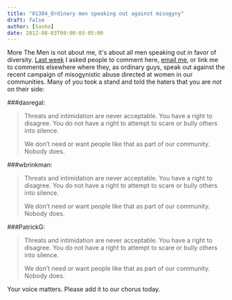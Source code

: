 ```yaml
---
title: "01304_Ordinary men speaking out against misogyny"
draft: false
author: [Sasha]
date: 2012-08-03T09:00:03-05:00
---
```


More The Men is not about me, it's about all men speaking out in favor of diversity. [Last week](http://www.morethanmen.org/2012/07/27/speaking-out-against-hate/) I asked people to comment here, [email me](mailto:sasha@womenthinking.org), or link me to comments elsewhere where they, as ordinary guys, speak out against the recent campaign of misogynistic abuse directed at women in our communities. Many of you took a stand and told the haters that you are _not_ on their side:

###dasregal:

> Threats and intimidation are never acceptable. You have a right to disagree. You do not have a right to attempt to scare or bully others into silence.
> 
> We don’t need or want people like that as part of our community. Nobody does.

###wbrinkman:

> Threats and intimidation are never acceptable. You have a right to disagree. You do not have a right to attempt to scare or bully others into silence.
> 
> We don’t need or want people like that as part of our community. Nobody does.

###PatrickG:

> Threats and intimidation are never acceptable. You have a right to disagree. You do not have a right to attempt to scare or bully others into silence.
> 
> We don’t need or want people like that as part of our community. Nobody does.

Your voice matters. Please add it to our chorus today.